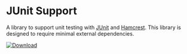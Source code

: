 # JUnit Support
A library to support unit testing with [JUnit](https://github.com/junit-team/junit) and
[Hamcrest](https://github.com/hamcrest/JavaHamcrest). This library is designed to require minimal external dependencies.


[ ![Download](https://api.bintray.com/packages/dittert/maven/tfo.junit-support/images/download.svg) ](https://bintray.com/dittert/maven/tfo.junit-support/_latestVersion)